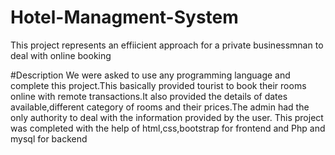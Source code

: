 # Hotel-Managment-System
This project represents an effiicient approach for a private businessmnan to deal with online booking 

#Description
We were asked to use any programming language and complete this project.This basically provided tourist to book their rooms online with remote transactions.It also provided the details of dates available,different category of rooms and their prices.The admin had the only authority to deal with the information provided by the user.
This project was completed with the help of html,css,bootstrap for frontend and Php and mysql for backend
